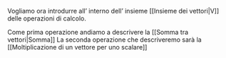 Vogliamo ora introdurre all’ interno dell’ insieme [[Insieme dei vettori|V]]  delle operazioni di calcolo.

Come prima operazione andiamo a descrivere la [[Somma tra vettori|Somma]]
La seconda operazione che descriveremo sarà la [[Moltiplicazione di un vettore per uno scalare]]